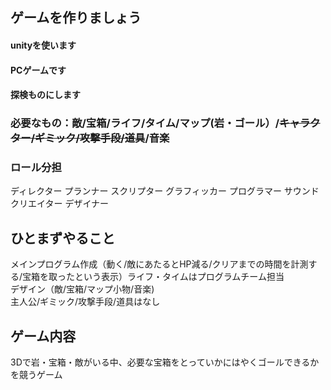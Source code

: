 
## ゲームを作りましょう
#### unityを使います
#### PCゲームです
#### 探検ものにします
### 必要なもの：敵/宝箱/ライフ/タイム/マップ(岩・ゴール）/~~キャラクター/ギミック/攻撃手段/道具~~/音楽
### ロール分担
ディレクター
プランナー
スクリプター
グラフィッカー
プログラマー
サウンドクリエイター
デザイナー

## ひとまずやること  
メインプログラム作成（動く/敵にあたるとHP減る/クリアまでの時間を計測する/宝箱を取ったという表示）ライフ・タイムはプログラムチーム担当  
デザイン（敵/宝箱/マップ小物/音楽)  
主人公/ギミック/攻撃手段/道具はなし  

## ゲーム内容
3Dで岩・宝箱・敵がいる中、必要な宝箱をとっていかにはやくゴールできるかを競うゲーム
